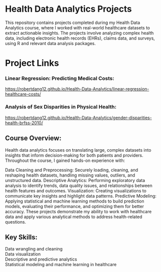# Health Data Analytics Projects
This repository contains projects completed during my Health Data Analytics course, where I worked with real-world healthcare datasets to extract actionable insights. The projects involve analyzing complex health data, including electronic health records (EHRs), claims data, and surveys, using R and relevant data analysis packages.

# Project Links
### Linear Regression: Predicting Medical Costs:  
https://robertdang12.github.io/Health-Data-Analytics/linear-regression-healthcare-costs/  
### Analysis of Sex Disparities in Physical Health:  
https://robertdang12.github.io/Health-Data-Analytics/gender-disparities-health-brfss-2010/

## Course Overview:
Health data analytics focuses on translating large, complex datasets into insights that inform decision-making for both patients and providers. Throughout the course, I gained hands-on experience with:

Data Cleaning and Preprocessing: Securely loading, cleaning, and reshaping health datasets, handling missing values, outliers, and unstructured data.
Descriptive Analytics: Performing exploratory data analysis to identify trends, data quality issues, and relationships between health features and outcomes.
Visualization: Creating visualizations to communicate key insights and highlight data patterns.
Predictive Modeling: Applying statistical and machine learning methods to build prediction models, evaluating their performance, and optimizing them for better accuracy.
These projects demonstrate my ability to work with healthcare data and apply various analytical methods to address health-related questions.

## Key Skills:
Data wrangling and cleaning  
Data visualization  
Descriptive and predictive analytics  
Statistical modeling and machine learning in healthcare




